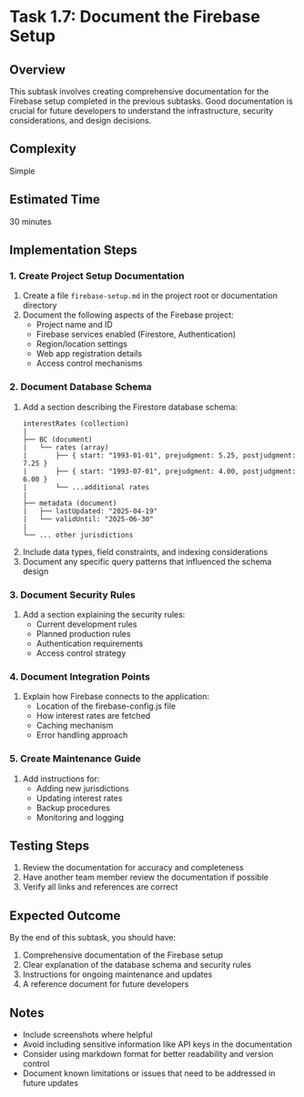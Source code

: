 # Task 1.7: Document the Firebase Setup

## Overview
This subtask involves creating comprehensive documentation for the Firebase setup completed in the previous subtasks. Good documentation is crucial for future developers to understand the infrastructure, security considerations, and design decisions.

## Complexity
Simple

## Estimated Time
30 minutes

## Implementation Steps

### 1. Create Project Setup Documentation
1. Create a file `firebase-setup.md` in the project root or documentation directory
2. Document the following aspects of the Firebase project:
   - Project name and ID
   - Firebase services enabled (Firestore, Authentication)
   - Region/location settings
   - Web app registration details
   - Access control mechanisms

### 2. Document Database Schema
1. Add a section describing the Firestore database schema:
   ```
   interestRates (collection)
   |
   ├── BC (document)
   |   └── rates (array)
   |       ├── { start: "1993-01-01", prejudgment: 5.25, postjudgment: 7.25 }
   |       ├── { start: "1993-07-01", prejudgment: 4.00, postjudgment: 6.00 }
   |       └── ...additional rates
   |
   ├── metadata (document)
   |   ├── lastUpdated: "2025-04-19"
   |   └── validUntil: "2025-06-30"
   |
   └── ... other jurisdictions
   ```
2. Include data types, field constraints, and indexing considerations
3. Document any specific query patterns that influenced the schema design

### 3. Document Security Rules
1. Add a section explaining the security rules:
   - Current development rules
   - Planned production rules
   - Authentication requirements
   - Access control strategy

### 4. Document Integration Points
1. Explain how Firebase connects to the application:
   - Location of the firebase-config.js file
   - How interest rates are fetched
   - Caching mechanism
   - Error handling approach

### 5. Create Maintenance Guide
1. Add instructions for:
   - Adding new jurisdictions
   - Updating interest rates
   - Backup procedures
   - Monitoring and logging

## Testing Steps
1. Review the documentation for accuracy and completeness
2. Have another team member review the documentation if possible
3. Verify all links and references are correct

## Expected Outcome
By the end of this subtask, you should have:
1. Comprehensive documentation of the Firebase setup
2. Clear explanation of the database schema and security rules
3. Instructions for ongoing maintenance and updates
4. A reference document for future developers

## Notes
- Include screenshots where helpful
- Avoid including sensitive information like API keys in the documentation
- Consider using markdown format for better readability and version control
- Document known limitations or issues that need to be addressed in future updates
